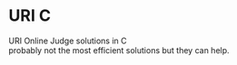 # URI C
URI Online Judge solutions in C <br>
probably not the most efficient solutions but they can help.
